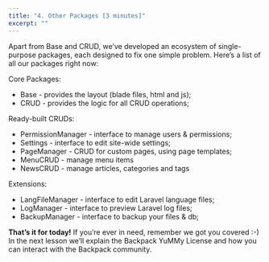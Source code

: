 ```yaml
---
title: "4. Other Packages [3 minutes]"
excerpt: ""
---
```

Apart from Base and CRUD, we’ve developed an ecosystem of single-purpose packages, each designed to fix one simple problem. Here’s a list of all our packages right now:

Core Packages:
- Base - provides the layout (blade files, html and js);
- CRUD - provides the logic for all CRUD operations;

Ready-built CRUDs:
- PermissionManager - interface to manage users & permissions;
- Settings - interface to edit site-wide settings;
- PageManager - CRUD for custom pages, using page templates;
- MenuCRUD - manage menu items
- NewsCRUD - manage articles, categories and tags

Extensions:
- LangFileManager - interface to edit Laravel language files;
- LogManager - interface to preview Laravel log files;
- BackupManager - interface to backup your files & db;

**That’s it for today!** If you’re ever in need, remember we got you covered :-) In the next lesson we’ll explain the Backpack YuMMy License and how you can interact with the Backpack community.